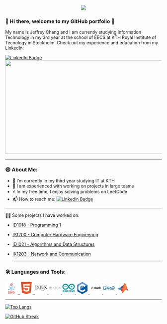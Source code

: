 <div id = "header", align="center">
  <img src = "https://media.giphy.com/media/3oKIPnAiaMCws8nOsE/giphy.gif" , width ="150"/>
</div>

### 👋 Hi there, welcome to my GitHub portfolio 👋
My name is Jeffrey Chang and I am currently studying Information Technology in my 3rd year at the school of EECS at KTH Royal Institute of Tecnology in Stockholm. Check out my experience and education from my LinkedIn:
<div id="badges">
  <a href="https://www.linkedin.com/in/jeffrey-chang-914a571b5/">
    <img src="https://img.shields.io/badge/LinkedIn-blue?style=for-the-badge&logo=linkedin&logoColor=white" alt="LinkedIn Badge"/>
  </a>
<div align="center">
  <img src="https://media.giphy.com/media/fhAwk4DnqNgw8/giphy.gif" width="600" height="300"/>
</div>

 ---

### :smile: About Me:
  - 🌱  I’m currently in my third year studying IT at KTH
  - 💬 I am experienced with working on projects in large teams
  - ⚡ In my free time, I enjoy solving problems on LeetCode
  - 📬 How to reach me: [![Linkedin Badge](https://img.shields.io/badge/-Weichen-blue?style=flat&logo=Linkedin&logoColor=white)](https://www.linkedin.com/in/weichen-chai-897479222/)
  
  ---
👨‍💻 Some projects I have worked on:
- [ID1018 - Programming 1](https://github.com/zwjc/ID1018-Labb)
- [IS1200 - Computer Hardware Engineering](https://github.com/zwjc/IS1200-Projekt)
- [ID1021 - Algorithms and Data Structures](https://github.com/zwjc/id1021)
- [IK1203 - Network and Communication](https://github.com/zwjc/ik1203)

  ---
### :hammer_and_wrench: Languages and Tools:
  <div>
  <a href="https://www.java.com/en/">
    <img src="https://github.com/devicons/devicon/blob/master/icons/java/java-original-wordmark.svg" title="Java" alt="Java" width="40" height="40"/>&nbsp;
  <a href="https://html.com/html5/">
    <img src="https://github.com/devicons/devicon/blob/master/icons/html5/html5-original.svg" title="HTML5" alt="HTML" width="40" height="40"/>&nbsp;
  <a href="https://www.latex-project.org/">
    <img src="https://github.com/devicons/devicon/blob/master/icons/latex/latex-original.svg" title="LaTeX" **alt="Latex" width="40" height="40"/>
  <a href="https://atom.io/">
    <img src="https://github.com/devicons/devicon/blob/master/icons/atom/atom-original-wordmark.svg" title="Atom" **alt="Atom" width="40" height="40"/>
  <a href="https://www.arduino.cc/">
    <img src="https://github.com/devicons/devicon/blob/master/icons/arduino/arduino-original-wordmark.svg" title="Arduino" **alt="Arduino" width="40" height="40"/>
  <a href="https://www.cprogramming.com/">
    <img src="https://github.com/devicons/devicon/blob/master/icons/c/c-original.svg" title="C Programming Language" **alt="C" width="40" height="40"/>
  <a href="https://slack.com/">
    <img src="https://github.com/devicons/devicon/blob/master/icons/slack/slack-original-wordmark.svg" title="Slack Workspace" **alt="Slack" width="40" height="40"/>
  <a href="https://trello.com/en">
    <img src="https://github.com/devicons/devicon/blob/master/icons/trello/trello-plain-wordmark.svg" title="Trello Workspace" **alt="Trello" width="40" height="40"/>
  <a href="https://matlab.mathworks.com/">
    <img src="https://github.com/devicons/devicon/blob/master/icons/matlab/matlab-original.svg" title="MATLAB" **alt="Matlab" width="40" height="40"/>
   
  ---

[![Top Langs](https://github-readme-stats.vercel.app/api/top-langs/?username=zwjc&layout=compact&theme=onedark)](https://github.com/anuraghazra/github-readme-stats)

[![GitHub Streak](https://github-readme-streak-stats.herokuapp.com?user=zwjc&theme=radical&border_radius=3)](https://git.io/streak-stats)
</div>
<!--
**zwjc/zwjc** is a ✨ _special_ ✨ repository because its `README.md` (this file) appears on your GitHub profile.

Here are some ideas to get you started:

- 🔭 I’m currently working on ...
- 🌱 I’m currently learning ...
- 👯 I’m looking to collaborate on ...
- 🤔 I’m looking for help with ...
- 💬 Ask me about ...
- 📫 How to reach me: ...
- 😄 Pronouns: ...
- ⚡ Fun fact: ...
-->




[![Anurag's GitHub stats](https://github-readme-stats.vercel.app/api?username=ChickenTheSlayer)](https://github.com/anuraghazra/github-readme-stats)

😄 About Me:
- 🌱  I’m currently in my third year studying IT at KTH
- 💬 I am experienced with working on projects in large teams
- 📫 How to reach me: 
- ⚡ In my free time, I enjoy solving problems on LeetCode
-->
Some projects I have worked on:

